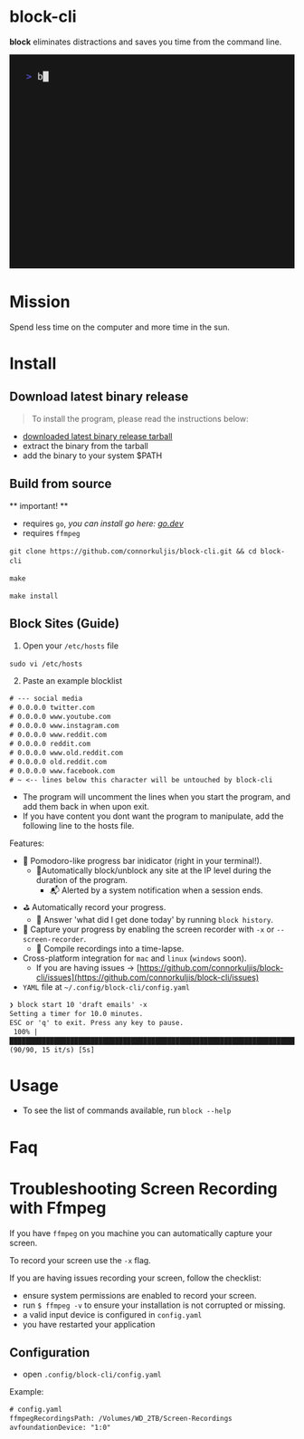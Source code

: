 # block-cli

**block** eliminates distractions and saves you time from the command line. 

![demo](.github/demo.gif)

# Mission

Spend less time on the computer and more time in the sun.

# Install

## Download latest binary release
> To install the program, please read the instructions below:

- [downloaded latest binary release tarball](https://github.com/connorkuljis/block/releases)
- extract the binary from the tarball
- add the binary to your system $PATH


## Build from source
** important! **
- requires `go`, *you can install go here: [go.dev](https://go.dev/)*
- requires `ffmpeg` 

`git clone https://github.com/connorkuljis/block-cli.git && cd block-cli`

`make`

`make install`

## Block Sites (Guide)

1. Open your `/etc/hosts` file

`sudo vi /etc/hosts`

2. Paste an example blocklist

```
# --- social media
# 0.0.0.0 twitter.com
# 0.0.0.0 www.youtube.com
# 0.0.0.0 www.instagram.com
# 0.0.0.0 www.reddit.com
# 0.0.0.0 reddit.com
# 0.0.0.0 www.old.reddit.com
# 0.0.0.0 old.reddit.com
# 0.0.0.0 www.facebook.com
# ~ <-- lines below this character will be untouched by block-cli

```

- The program will uncomment the lines when you start the program, and add them back in when upon exit.
- If you have content you dont want the program to manipulate, add the following line to the hosts file.


Features:
- 🙆 Pomodoro-like progress bar inidicator (right in your terminal!). 
  - 🙅Automatically block/unblock any site at the IP level during the duration of the program.
    - 📬 Alerted by a system notification when a session ends.
- ⛳ Automatically record your progress.
  - 📒 Answer 'what did I get done today' by running `block history`.
- 󰑊 Capture your progress by enabling the screen recorder with `-x` or `--screen-recorder`.
  - 🎥 Compile recordings into a time-lapse.
- Cross-platform integration for `mac` and `linux` (`windows` soon).
  - If you are having issues -> [https://github.com/connorkuljis/block-cli/issues](https://github.com/connorkuljis/block-cli/issues)
- `YAML` file at `~/.config/block-cli/config.yaml`


```
❯ block start 10 'draft emails' -x
Setting a timer for 10.0 minutes.
ESC or 'q' to exit. Press any key to pause.
 100% |███████████████████████████████████████████████████████████████████████████████████████████████| (90/90, 15 it/s) [5s]
```

# Usage
- To see the list of commands available, run `block --help`


# Faq
# Troubleshooting Screen Recording with Ffmpeg
If you have `ffmpeg` on you machine you can automatically capture your screen. 

To record your screen use the `-x` flag.

If you are having issues recording your screen, follow the checklist:

- ensure system permissions are enabled to record your screen.
- run `$ ffmpeg -v` to ensure your installation is not corrupted or missing.
- a valid input device is configured in `config.yaml`
- you have restarted your application 


## Configuration

- open `.config/block-cli/config.yaml` 

Example:

```
# config.yaml
ffmpegRecordingsPath: /Volumes/WD_2TB/Screen-Recordings
avfoundationDevice: "1:0"

```


